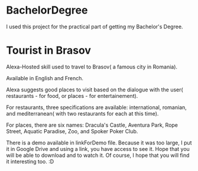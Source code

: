 # BachelorDegree
I used this project for the practical part of getting my Bachelor's Degree.

# Tourist in Brasov
Alexa-Hosted skill used to travel to Brasov( a famous city in Romania).

Available in English and French.

Alexa suggests good places to visit based on the dialogue with the user( restaurants - for food, or places - for entertainement).

For restaurants, three specifications are available: international, romanian, and mediterranean( with two restaurants for each at this time).

For places, there are six names: Dracula's Castle, Aventura Park, Rope Street, Aquatic Paradise, Zoo, and Spoker Poker Club.

There is a demo available in linkForDemo file. Because it was too large, I put it in Google Drive and using a link, you have access to see it. Hope that you will be able to download and to watch it. Of course, I hope that you will find it interesting too. :D 
